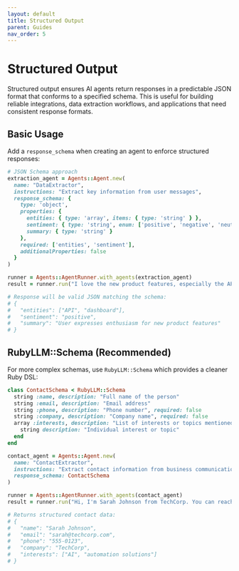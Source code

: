 ```yaml
---
layout: default
title: Structured Output
parent: Guides
nav_order: 5
---
```


# Structured Output

Structured output ensures AI agents return responses in a predictable JSON format that conforms to a specified schema. This is useful for building reliable integrations, data extraction workflows, and applications that need consistent response formats.

## Basic Usage

Add a `response_schema` when creating an agent to enforce structured responses:

```ruby
# JSON Schema approach
extraction_agent = Agents::Agent.new(
  name: "DataExtractor",
  instructions: "Extract key information from user messages",
  response_schema: {
    type: 'object',
    properties: {
      entities: { type: 'array', items: { type: 'string' } },
      sentiment: { type: 'string', enum: ['positive', 'negative', 'neutral'] },
      summary: { type: 'string' }
    },
    required: ['entities', 'sentiment'],
    additionalProperties: false
  }
)

runner = Agents::AgentRunner.with_agents(extraction_agent)
result = runner.run("I love the new product features, especially the API and dashboard!")

# Response will be valid JSON matching the schema:
# {
#   "entities": ["API", "dashboard"],
#   "sentiment": "positive",
#   "summary": "User expresses enthusiasm for new product features"
# }
```

## RubyLLM::Schema (Recommended)

For more complex schemas, use `RubyLLM::Schema` which provides a cleaner Ruby DSL:

```ruby
class ContactSchema < RubyLLM::Schema
  string :name, description: "Full name of the person"
  string :email, description: "Email address"
  string :phone, description: "Phone number", required: false
  string :company, description: "Company name", required: false
  array :interests, description: "List of interests or topics mentioned" do
    string description: "Individual interest or topic"
  end
end

contact_agent = Agents::Agent.new(
  name: "ContactExtractor",
  instructions: "Extract contact information from business communications",
  response_schema: ContactSchema
)

runner = Agents::AgentRunner.with_agents(contact_agent)
result = runner.run("Hi, I'm Sarah Johnson from TechCorp. You can reach me at sarah@techcorp.com or 555-0123. I'm interested in AI and automation solutions.")

# Returns structured contact data:
# {
#   "name": "Sarah Johnson",
#   "email": "sarah@techcorp.com",
#   "phone": "555-0123",
#   "company": "TechCorp",
#   "interests": ["AI", "automation solutions"]
# }
```

